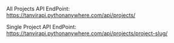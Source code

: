 All Projects API EndPoint: https://tanvirapi.pythonanywhere.com/api/projects/

Single Project API EndPoint: https://tanvirapi.pythonanywhere.com/api/projects/project-slug/
